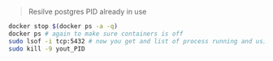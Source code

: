 > Resilve postgres PID already in use

```sh
docker stop $(docker ps -a -q)
docker ps # again to make sure containers is off
sudo lsof -i tcp:5432 # now you get and list of process running and using 5432 port find and copy PID
sudo kill -9 yout_PID
```
